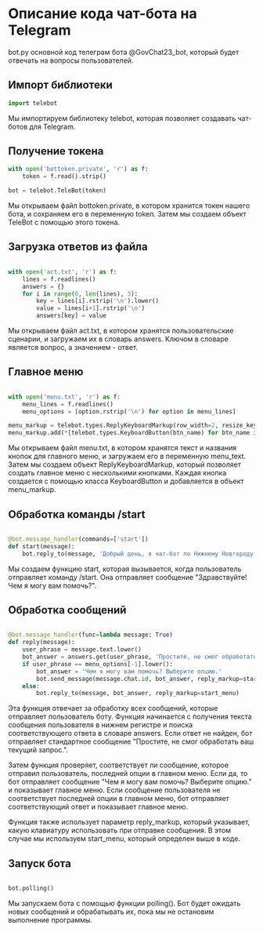 # Описание кода чат-бота на Telegram

bot.py основной код телеграм бота @GovChat23_bot, который будет отвечать на вопросы пользователей.
## Импорт библиотеки

```python
import telebot
```
Мы импортируем библиотеку telebot, которая позволяет создавать чат-ботов для Telegram.
## Получение токена

```python
with open('bottoken.private', 'r') as f:
    token = f.read().strip()

bot = telebot.TeleBot(token)
```
Мы открываем файл bottoken.private, в котором хранится токен нашего бота, и сохраняем его в переменную token. Затем мы создаем объект TeleBot с помощью этого токена.
## Загрузка ответов из файла

```python

with open('act.txt', 'r') as f:
    lines = f.readlines()
    answers = {}
    for i in range(0, len(lines), 3):
        key = lines[i].rstrip('\n').lower()
        value = lines[i+1].rstrip('\n')
        answers[key] = value
```
Мы открываем файл act.txt, в котором хранятся пользовательские сценарии, и загружаем их в словарь answers. Ключом в словаре является вопрос, а значением - ответ.
## Главное меню

```python

with open('menu.txt', 'r') as f:
    menu_lines = f.readlines()
    menu_options = [option.rstrip('\n') for option in menu_lines]

menu_markup = telebot.types.ReplyKeyboardMarkup(row_width=2, resize_keyboard=True)
menu_markup.add(*[telebot.types.KeyboardButton(btn_name) for btn_name in menu_text.split("\n")])
```
Мы открываем файл menu.txt, в котором хранятся текст и названия кнопок для главного меню, и загружаем его в переменную menu_text. Затем мы создаем объект ReplyKeyboardMarkup, который позволяет создать главное меню с несколькими кнопками. Каждая кнопка создается с помощью класса KeyboardButton и добавляется в объект menu_markup.
## Обработка команды /start

```python

@bot.message_handler(commands=['start'])
def start(message):
    bot.reply_to(message, 'Добрый день, я чат-бот по Нижнему Новгороду. Чем я могу вам помочь?', reply_markup=start_menu)

```
Мы создаем функцию start, которая вызывается, когда пользователь отправляет команду /start. Она отправляет сообщение "Здравствуйте! Чем я могу вам помочь?".
## Обработка сообщений

```python

@bot.message_handler(func=lambda message: True)
def reply(message):
    user_phrase = message.text.lower()
    bot_answer = answers.get(user_phrase, 'Простите, не смог обработать ваш текущий запрос.')
    if user_phrase == menu_options[-1].lower():
        bot_answer = 'Чем я могу вам помочь? Выберите опцию.'
        bot.send_message(message.chat.id, bot_answer, reply_markup=start_menu)
    else:
        bot.reply_to(message, bot_answer, reply_markup=start_menu)
```
Эта функция отвечает за обработку всех сообщений, которые отправляет пользователь боту. Функция начинается с получения текста сообщения пользователя в нижнем регистре и поиска соответствующего ответа в словаре answers. Если ответ не найден, бот отправляет стандартное сообщение "Простите, не смог обработать ваш текущий запрос.".

Затем функция проверяет, соответствует ли сообщение, которое отправил пользователь, последней опции в главном меню. Если да, то бот отправляет сообщение "Чем я могу вам помочь? Выберите опцию." и показывает главное меню. Если сообщение пользователя не соответствует последней опции в главном меню, бот отправляет соответствующий ответ и показывает главное меню.

Функция также использует параметр reply_markup, который указывает, какую клавиатуру использовать при отправке сообщения. В этом случае мы используем start_menu, который определен выше в коде.

## Запуск бота

```python

bot.polling()
```

Мы запускаем бота с помощью функции polling(). Бот будет ожидать новых сообщений и обрабатывать их, пока мы не остановим выполнение программы.